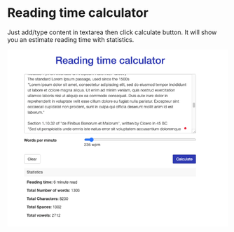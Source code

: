 # Reading time calculator

Just add/type content in textarea then click calculate button. It will show you an estimate reading time with statistics.

![alt reading time calculator](https://github.com/beyond88/reading-time/blob/main/assets/img/reading-time-calculator.png)
